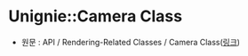 # Unignie::Camera Class

 - 원문 : API / Rendering-Related Classes / Camera Class([링크](https://developer.unigine.com/en/docs/2.11/api/library/rendering/class.camera?rlang=cpp))